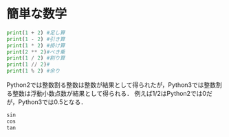 <!--
Since : 2018/06/25
Update: <2018/06/25>
-->

# 簡単な数学

```Python
print(1 + 2) #足し算
print(1 - 2) #引き算
print(1 * 2) #掛け算
print(2 ** 2)#べき乗
print(1 / 2) #割り算
print(1 // 2)#
print(1 % 2) #余り
```



Python2では整数割る整数は整数が結果として得られたが，Python3では整数割る整数は浮動小数点数が結果として得られる．
例えば1/2はPython2では0だが，Python3では0.5となる．



```Python
sin
cos
tan
```
